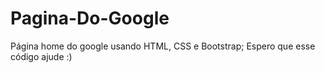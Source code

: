# Pagina-Do-Google
Página home do google usando HTML, CSS e Bootstrap; Espero que esse código ajude :)
